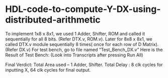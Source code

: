 # HDL-code-to-compute-Y-DX-using-distributed-arithmetic
To implement 1x8 x 8x1, we used 1 Adder, Shifter, ROM
and called it sequentially for all 8 bits. (Refer DTX.v,
ROM.v).
Later for 8x8 x 8x1, we called DTX.v module sequentially 8
times( once for each row of D Matrix). (Refer DX.v)
For test bench, go to file named “Test_Bench_DX.v”
Here is the Result of Test Bench:
(Look into Transcripts after pressing Run All)

Final Verdict: Total Area used – 1 Adder, Shifter.
Total Delay : 8 clk cycles for inputting X, 64 clk cycles for final
output.
